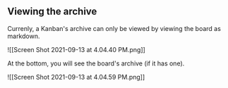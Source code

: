 ## Viewing the archive

Currenly, a Kanban's archive can only be viewed by viewing the board as markdown.

![[Screen Shot 2021-09-13 at 4.04.40 PM.png]]

At the bottom, you will see the board's archive (if it has one).

![[Screen Shot 2021-09-13 at 4.04.59 PM.png]]